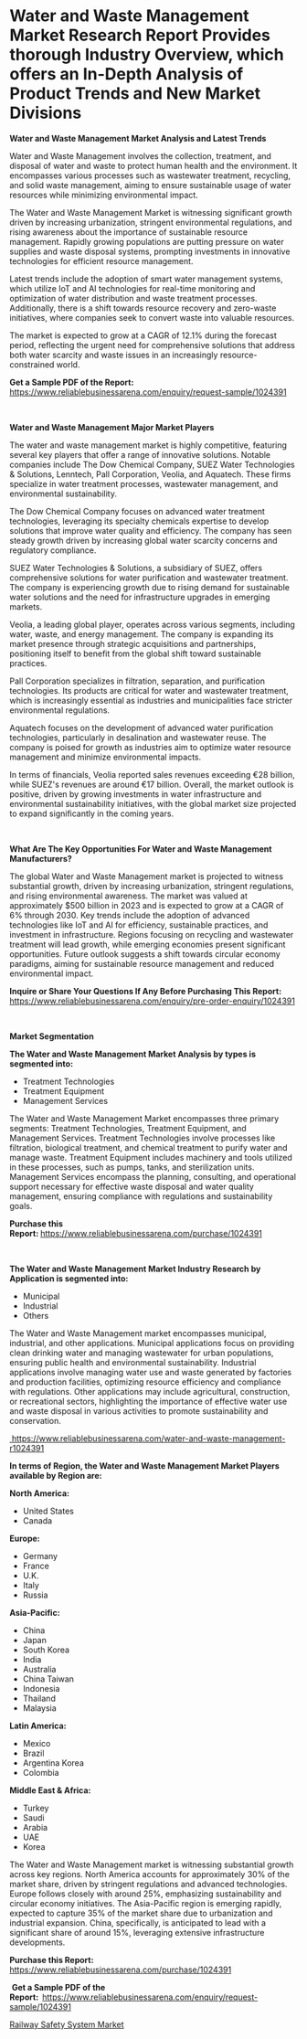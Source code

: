 <p><h1>Water and Waste Management Market Research Report Provides thorough Industry Overview, which offers an In-Depth Analysis of Product Trends and New Market Divisions</h1></p><p><strong>Water and Waste Management Market Analysis and Latest Trends</strong></p>
<p><p>Water and Waste Management involves the collection, treatment, and disposal of water and waste to protect human health and the environment. It encompasses various processes such as wastewater treatment, recycling, and solid waste management, aiming to ensure sustainable usage of water resources while minimizing environmental impact. </p><p>The Water and Waste Management Market is witnessing significant growth driven by increasing urbanization, stringent environmental regulations, and rising awareness about the importance of sustainable resource management. Rapidly growing populations are putting pressure on water supplies and waste disposal systems, prompting investments in innovative technologies for efficient resource management. </p><p>Latest trends include the adoption of smart water management systems, which utilize IoT and AI technologies for real-time monitoring and optimization of water distribution and waste treatment processes. Additionally, there is a shift towards resource recovery and zero-waste initiatives, where companies seek to convert waste into valuable resources. </p><p>The market is expected to grow at a CAGR of 12.1% during the forecast period, reflecting the urgent need for comprehensive solutions that address both water scarcity and waste issues in an increasingly resource-constrained world.</p></p>
<p><strong>Get a Sample PDF of the Report:&nbsp;</strong> <a href="https://www.reliablebusinessarena.com/enquiry/request-sample/1024391?utm_campaign=2033&utm_medium=2&utm_source=Github&utm_content=ia&utm_term=06032025&utm_id=water-and-waste-management">https://www.reliablebusinessarena.com/enquiry/request-sample/1024391</a></p>
<p>&nbsp;</p>
<p><strong>Water and Waste Management Major Market Players</strong></p>
<p><p>The water and waste management market is highly competitive, featuring several key players that offer a range of innovative solutions. Notable companies include The Dow Chemical Company, SUEZ Water Technologies & Solutions, Lenntech, Pall Corporation, Veolia, and Aquatech. These firms specialize in water treatment processes, wastewater management, and environmental sustainability.</p><p>The Dow Chemical Company focuses on advanced water treatment technologies, leveraging its specialty chemicals expertise to develop solutions that improve water quality and efficiency. The company has seen steady growth driven by increasing global water scarcity concerns and regulatory compliance.</p><p>SUEZ Water Technologies & Solutions, a subsidiary of SUEZ, offers comprehensive solutions for water purification and wastewater treatment. The company is experiencing growth due to rising demand for sustainable water solutions and the need for infrastructure upgrades in emerging markets. </p><p>Veolia, a leading global player, operates across various segments, including water, waste, and energy management. The company is expanding its market presence through strategic acquisitions and partnerships, positioning itself to benefit from the global shift toward sustainable practices.</p><p>Pall Corporation specializes in filtration, separation, and purification technologies. Its products are critical for water and wastewater treatment, which is increasingly essential as industries and municipalities face stricter environmental regulations.</p><p>Aquatech focuses on the development of advanced water purification technologies, particularly in desalination and wastewater reuse. The company is poised for growth as industries aim to optimize water resource management and minimize environmental impacts.</p><p>In terms of financials, Veolia reported sales revenues exceeding €28 billion, while SUEZ's revenues are around €17 billion. Overall, the market outlook is positive, driven by growing investments in water infrastructure and environmental sustainability initiatives, with the global market size projected to expand significantly in the coming years.</p></p>
<p>&nbsp;</p>
<p><strong>What Are The Key Opportunities For Water and Waste Management Manufacturers?</strong></p>
<p><p>The global Water and Waste Management market is projected to witness substantial growth, driven by increasing urbanization, stringent regulations, and rising environmental awareness. The market was valued at approximately $500 billion in 2023 and is expected to grow at a CAGR of 6% through 2030. Key trends include the adoption of advanced technologies like IoT and AI for efficiency, sustainable practices, and investment in infrastructure. Regions focusing on recycling and wastewater treatment will lead growth, while emerging economies present significant opportunities. Future outlook suggests a shift towards circular economy paradigms, aiming for sustainable resource management and reduced environmental impact.</p></p>
<p><strong>Inquire or Share Your Questions If Any Before Purchasing This Report:</strong> <a href="https://www.reliablebusinessarena.com/enquiry/pre-order-enquiry/1024391?utm_campaign=2033&utm_medium=2&utm_source=Github&utm_content=ia&utm_term=06032025&utm_id=water-and-waste-management">https://www.reliablebusinessarena.com/enquiry/pre-order-enquiry/1024391</a></p>
<p>&nbsp;</p>
<p><strong>Market Segmentation</strong></p>
<p><strong>The Water and Waste Management Market Analysis by types is segmented into:</strong></p>
<p><ul><li>Treatment Technologies</li><li>Treatment Equipment</li><li>Management Services</li></ul></p>
<p><p>The Water and Waste Management Market encompasses three primary segments: Treatment Technologies, Treatment Equipment, and Management Services. Treatment Technologies involve processes like filtration, biological treatment, and chemical treatment to purify water and manage waste. Treatment Equipment includes machinery and tools utilized in these processes, such as pumps, tanks, and sterilization units. Management Services encompass the planning, consulting, and operational support necessary for effective waste disposal and water quality management, ensuring compliance with regulations and sustainability goals.</p></p>
<p><strong>Purchase this Report:&nbsp;</strong><a href="https://www.reliablebusinessarena.com/purchase/1024391?utm_campaign=2033&utm_medium=2&utm_source=Github&utm_content=ia&utm_term=06032025&utm_id=water-and-waste-management">https://www.reliablebusinessarena.com/purchase/1024391</a></p>
<p>&nbsp;</p>
<p><strong>The Water and Waste Management Market Industry Research by Application is segmented into:</strong></p>
<p><ul><li>Municipal</li><li>Industrial</li><li>Others</li></ul></p>
<p><p>The Water and Waste Management market encompasses municipal, industrial, and other applications. Municipal applications focus on providing clean drinking water and managing wastewater for urban populations, ensuring public health and environmental sustainability. Industrial applications involve managing water use and waste generated by factories and production facilities, optimizing resource efficiency and compliance with regulations. Other applications may include agricultural, construction, or recreational sectors, highlighting the importance of effective water use and waste disposal in various activities to promote sustainability and conservation.</p></p>
<p><a href="https://www.reliablebusinessarena.com/water-and-waste-management-r1024391?utm_campaign=2033&utm_medium=2&utm_source=Github&utm_content=ia&utm_term=06032025&utm_id=water-and-waste-management">&nbsp;https://www.reliablebusinessarena.com/water-and-waste-management-r1024391</a></p>
<p><strong>In terms of Region, the Water and Waste Management Market Players available by Region are:</strong></p>
<p>
    <p> <strong> North America: </strong>
        <ul>
            <li>United States</li>
            <li>Canada</li>
        </ul>
        </p> 
    <p> <strong> Europe: </strong>
        <ul>
            <li>Germany</li>
            <li>France</li>
            <li>U.K.</li>
            <li>Italy</li>
            <li>Russia</li>
        </ul>
        </p> 
    <p> <strong> Asia-Pacific: </strong>
        <ul>
            <li>China</li>
            <li>Japan</li>
            <li>South Korea</li>
            <li>India</li>
            <li>Australia</li>
            <li>China Taiwan</li>
            <li>Indonesia</li>
            <li>Thailand</li>
            <li>Malaysia</li>
        </ul>
        </p> 
    <p> <strong> Latin America: </strong>
        <ul>
            <li>Mexico</li>
            <li>Brazil</li>
            <li>Argentina Korea</li>
            <li>Colombia</li>
        </ul>
        </p> 
    <p> <strong> Middle East & Africa: </strong>
        <ul>
            <li>Turkey</li>
            <li>Saudi</li>
            <li>Arabia</li>
            <li>UAE</li>
            <li>Korea</li>
        </ul>
    </p>
    </p>
<p><p>The Water and Waste Management market is witnessing substantial growth across key regions. North America accounts for approximately 30% of the market share, driven by stringent regulations and advanced technologies. Europe follows closely with around 25%, emphasizing sustainability and circular economy initiatives. The Asia-Pacific region is emerging rapidly, expected to capture 35% of the market share due to urbanization and industrial expansion. China, specifically, is anticipated to lead with a significant share of around 15%, leveraging extensive infrastructure developments.</p></p>
<p><strong>Purchase this Report: </strong><a href="https://www.reliablebusinessarena.com/purchase/1024391?utm_campaign=2033&utm_medium=2&utm_source=Github&utm_content=ia&utm_term=06032025&utm_id=water-and-waste-management">https://www.reliablebusinessarena.com/purchase/1024391</a></p>
<p>&nbsp;<strong>Get a Sample PDF of the Report:&nbsp;&nbsp;</strong><a href="https://www.reliablebusinessarena.com/enquiry/request-sample/1024391?utm_campaign=2033&utm_medium=2&utm_source=Github&utm_content=ia&utm_term=06032025&utm_id=water-and-waste-management">https://www.reliablebusinessarena.com/enquiry/request-sample/1024391</a></p>
<p><strong></strong></p>
<p><p><a href="https://github.com/mahnoor2003/Market-Research-Report-List-7/blob/main/railway-safety-system-market.md?utm_campaign=2033&utm_medium=2&utm_source=Github&utm_content=ia&utm_term=06032025&utm_id=water-and-waste-management">Railway Safety System Market</a></p></p>